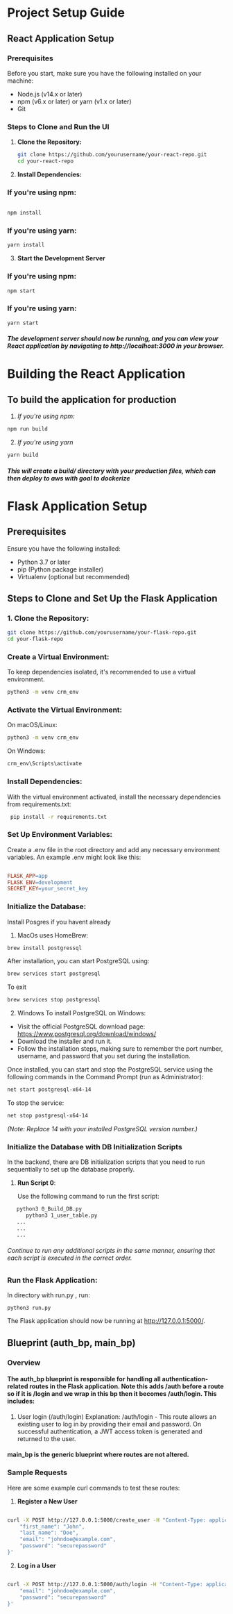 # Project Setup Guide

## React Application Setup

### Prerequisites

Before you start, make sure you have the following installed on your machine:

- Node.js (v14.x or later)
- npm (v6.x or later) or yarn (v1.x or later)
- Git

### Steps to Clone and Run the UI

1. **Clone the Repository:**

   ```bash
   git clone https://github.com/yourusername/your-react-repo.git
   cd your-react-repo
   ```

2. **Install Dependencies:**

### If you're using npm:

```bash

npm install
```
### If you're using yarn:


```bash 
yarn install
```

3. **Start the Development Server**

### If you're using npm:

``` bash
npm start
```

### If you're using yarn:

```bash
yarn start
```

#### *The development server should now be running, and you can view your React application by navigating to http://localhost:3000 in your browser.*

# Building the React Application
## To build the application for production

1. *If you're using npm:*

```bash
npm run build
```

2. *If you're using yarn*
```bash 
yarn build
```

#### *This will create a build/ directory with your production files, which can then deploy to aws with goal to dockerize*
# Flask Application Setup

## Prerequisites

Ensure you have the following installed:

- Python 3.7 or later
- pip (Python package installer)
- Virtualenv (optional but recommended)

## Steps to Clone and Set Up the Flask Application

### 1. Clone the Repository:

```bash
git clone https://github.com/yourusername/your-flask-repo.git
cd your-flask-repo
```

### Create a Virtual Environment:

To keep dependencies isolated, it's recommended to use a virtual environment.

```bash
python3 -m venv crm_env
```

### Activate the Virtual Environment:

On macOS/Linux:

```bash
python3 -m venv crm_env
```

On Windows:

```bash 
crm_env\Scripts\activate 
```

### Install Dependencies:

With the virtual environment activated, install the necessary dependencies from requirements.txt:


```bash
 pip install -r requirements.txt
 ```

### Set Up Environment Variables:

Create a .env file in the root directory and add any necessary environment variables. An example .env might look like this:

```makefile

FLASK_APP=app
FLASK_ENV=development
SECRET_KEY=your_secret_key

```

### Initialize the Database:

Install Posgres if you havent already 

1. MacOs uses HomeBrew:
```bash 
brew install postgressql
```
After installation, you can start PostgreSQL using:
```bash 
brew services start postgresql
```
To exit 
```bash 
brew services stop postgressql
```

2. Windows
To install PostgreSQL on Windows:

- Visit the official PostgreSQL download page: https://www.postgresql.org/download/windows/
- Download the installer and run it.
- Follow the installation steps, making sure to remember the port number, username, and password that you set during the installation.

Once installed, you can start and stop the PostgreSQL service using the following commands in the Command Prompt (run as Administrator):
```bash 
net start postgresql-x64-14
```
To stop the service:
```bash 
net stop postgresql-x64-14
```
*(Note: Replace 14 with your installed PostgreSQL version number.)*


### Initialize the Database with DB Initialization Scripts

In the backend, there are DB initialization scripts that you need to run sequentially to set up the database properly.

1. **Run Script 0**: 

   Use the following command to run the first script:

```bash
   python3 0_Build_DB.py 
      python3 1_user_table.py
   ...
   ...
   ...
```
###### Continue to run any additional scripts in the same manner, ensuring that each script is executed in the correct order.

### Run the Flask Application:

In directory with run.py , run:

```python3 run.py```


The Flask application should now be running at http://127.0.0.1:5000/.

## Blueprint (auth_bp, main_bp)
### Overview
#### The auth_bp blueprint is responsible for handling all authentication-related routes in the Flask application. Note this adds  /auth before a route so if it is /login and we wrap in this bp then it becomes /auth/login.  This includes:

1. User login (/auth/login)
    Explanation:
    /auth/login - This route allows an existing user to log in by providing their email and password. On successful authentication, a JWT access token is generated and returned to the user.

#### main_bp is the generic blueprint where routes are not altered.


### Sample Requests
Here are some example curl commands to test these routes:

1. **Register a New User**
```bash

curl -X POST http://127.0.0.1:5000/create_user -H "Content-Type: application/json" -d '{
    "first_name": "John",
    "last_name": "Doe",
    "email": "johndoe@example.com",
    "password": "securepassword"
}'
```

2. **Log in a User**

```bash

curl -X POST http://127.0.0.1:5000/auth/login -H "Content-Type: application/json" -d '{
    "email": "johndoe@example.com",
    "password": "securepassword"
}'
```
